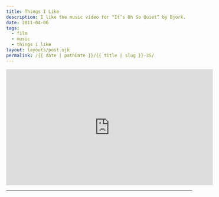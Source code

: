 ```yaml
---
title: Things I Like
description: I like the music video for “It’s Oh So Quiet” by Bjork.
date: 2011-04-06
tags: 
  - film
  - music
  - things i like
layout: layouts/post.njk
permalink: /{{ date | pathDate }}/{{ title | slug }}-35/
---
```


<iframe class="youtube-video" width="560" height="315" src="https://www.youtube.com/embed/BjxVeyhjp1U" title="YouTube video player" frameborder="0" allow="accelerometer; autoplay; clipboard-write; encrypted-media; gyroscope; picture-in-picture; web-share" allowfullscreen></iframe>

---
